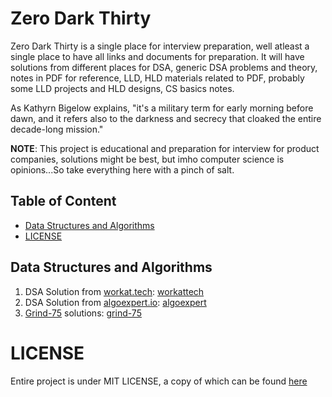 # Zero Dark Thirty

Zero Dark Thirty is a single place for interview preparation, well atleast a single
place to have all links and documents for preparation. It will have solutions
from different places for DSA, generic DSA problems and theory, notes in PDF for
reference, LLD, HLD materials related to PDF, probably some LLD projects and HLD
designs, CS basics notes.

As Kathyrn Bigelow explains, "it's a military term for early morning before dawn, 
and it refers also to the darkness and secrecy that cloaked the entire 
decade-long mission."

**NOTE**: This project is educational and preparation for interview for product
companies, solutions might be best, but imho computer science is opinions...So take
everything here with a pinch of salt.

## Table of Content
- [Data Structures and Algorithms](#data-structures-algorithms)
- [LICENSE](#license)

## Data Structures and Algorithms

1. DSA Solution from [workat.tech](https://workat.tech): [workattech](./workattech)
1. DSA Solution from [algoexpert.io](https://algoexpert.io): [algoexpert](./algoexpert)
1. [Grind-75](https://www.techinterviewhandbook.org/grind75) solutions: [grind-75](./grind-75)


# LICENSE

Entire project is under MIT LICENSE, a copy of which can be found [here](LICENSE)
